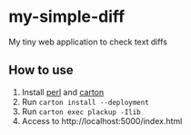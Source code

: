 my-simple-diff
==============

My tiny web application to check text diffs

## How to use

1. Install [perl](http://www.perl.org/get.html) and [carton](http://search.cpan.org/~miyagawa/Carton/)
2. Run `carton install --deployment`
3. Run `carton exec plackup -Ilib`
4. Access to http://localhost:5000/index.html
